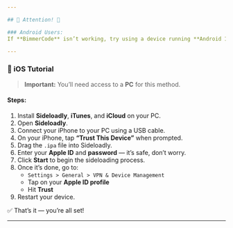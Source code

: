 ```yaml
---

## 🚨 Attention! 🚨

### Android Users:
If **BimmerCode** isn’t working, try using a device running **Android 11** — it should work without issues.

---
```


### 📱 iOS Tutorial

> **Important:** You’ll need access to a **PC** for this method.

#### Steps:
1. Install **Sideloadly**, **iTunes**, and **iCloud** on your PC.
2. Open **Sideloadly**.
3. Connect your iPhone to your PC using a USB cable.
4. On your iPhone, tap **“Trust This Device”** when prompted.
5. Drag the `.ipa` file into Sideloadly.
6. Enter your **Apple ID** and **password** — it’s safe, don’t worry.
7. Click **Start** to begin the sideloading process.
8. Once it’s done, go to:
   - `Settings > General > VPN & Device Management`
   - Tap on your **Apple ID profile**
   - Hit **Trust**
9. Restart your device.

✅ That’s it — you’re all set!

---
